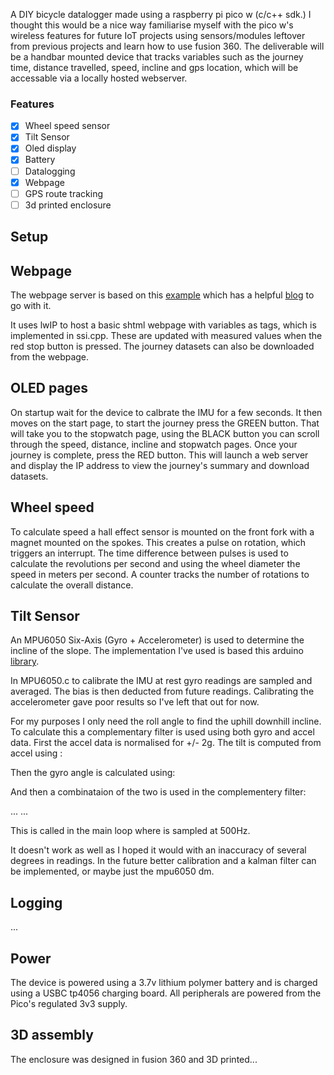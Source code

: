 A DIY bicycle datalogger made using a raspberry pi pico w (c/c++ sdk.) I thought this would be a nice way familiarise myself with the pico w's wireless features for future IoT projects using sensors/modules leftover from previous projects and learn how to use fusion 360. The deliverable will be a handbar mounted device that tracks variables such as the journey time, distance travelled, speed, incline and gps location, which will be accessable via a locally hosted webserver.

### Features
- [x] Wheel speed sensor  
- [x] Tilt Sensor  
- [x] Oled display  
- [x] Battery  
- [ ] Datalogging  
- [x] Webpage
- [ ] GPS route tracking  
- [ ] 3d printed enclosure

## Setup

## Webpage
The webpage server is based on this [example](https://github.com/krzmaz/pico-w-webserver-example/tree/main) which has a helpful [blog](https://krzmaz.com/2022-08-15-creating-a-web-server-on-raspberry-pi-pico-w-using-pico-sdk-and-lwip/) to go with it. 

It uses lwIP to host a basic shtml webpage with variables as tags, which is implemented in ssi.cpp. These are updated with measured values when the red stop button is pressed. The journey datasets can also be downloaded from the webpage.

## OLED pages
On startup wait for the device to calbrate the IMU for a few seconds. 
It then moves on the start page, to start the journey press the GREEN button.
That will take you to the stopwatch page, using the BLACK button you can scroll through the speed, distance, incline and stopwatch pages.
Once your journey is complete, press the RED button. This will launch a web server and display the IP address to view the journey's summary and download datasets.

## Wheel speed 

To calculate speed a hall effect sensor is mounted on the front fork with a magnet mounted on the spokes. This creates a pulse on rotation, which triggers an interrupt. The time difference between pulses is used to calculate the revolutions per second and using the wheel diameter the speed in meters per second. A counter tracks the number of rotations to calculate the overall distance.


## Tilt Sensor

An MPU6050 Six-Axis (Gyro + Accelerometer) is used to determine the incline of the slope. The implementation I've used is based this arduino [library](https://github.com/rfetick/MPU6050_light/tree/master).

In MPU6050.c to calibrate the IMU at rest gyro readings are sampled and averaged. The bias is then deducted from future readings. Calibrating the accelerometer gave poor results so I've left that out for now.


For my purposes I only need the roll angle to find the uphill downhill incline. To calculate this a complementary filter is used using both gyro and accel data. First the accel data is normalised for +/- 2g. The tilt is computed from accel using : 

Then the gyro angle is calculated using:

And then a combinataion of the two is used in the complementery filter:


...
...


This is called in the main loop where is sampled at 500Hz.

It doesn't work as well as I hoped it would with an inaccuracy of several degrees in readings. In the future better calibration and a kalman filter can be implemented, or maybe just the mpu6050 dm.

## Logging
...
## Power
The device is powered using a 3.7v lithium polymer battery and is charged using a USBC tp4056 charging board. All peripherals are powered from the Pico's regulated 3v3 supply. 

## 3D assembly
The enclosure was designed in fusion 360 and 3D printed...